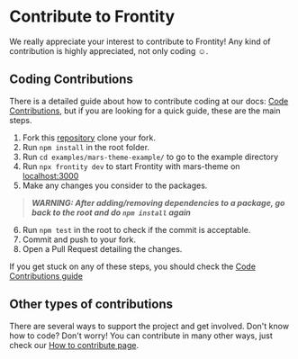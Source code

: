 # Contribute to Frontity

We really appreciate your interest to contribute to Frontity! Any kind of contribution is highly appreciated, not only coding ☺️.

## Coding Contributions

There is a detailed guide about how to contribute coding at our docs: [Code Contributions](https://docs.frontity.org/contributing/code-contributions), but if you are looking for a quick guide, these are the main steps.

1. Fork this [repository](https://github.com/frontity/frontity) clone your fork.
2. Run ```npm install``` in the root folder.
3. Run ```cd examples/mars-theme-example/``` to go to the example directory
4. Run ```npx frontity dev``` to start Frontity with mars-theme on [localhost:3000](http://localhost:3000/)
5. Make any changes you consider to the packages.
>***WARNING: After adding/removing dependencies to a package, go back to the root and do ```npm install``` again***
6. Run ```npm test``` in the root to check if the commit is acceptable.
7. Commit and push to your fork.
8. Open a Pull Request detailing the changes.

If you get stuck on any of these steps, you should check the [Code Contributions guide](https://docs.frontity.org/contributing/code-contributions)

## Other types of contributions

There are several ways to support the project and get involved. Don't know how to code? Don't worry! You can contribute in many other ways, just check our [How to contribute page](https://docs.frontity.org/contributing/how-to-contribute).